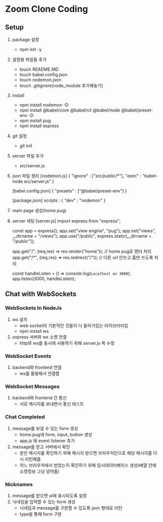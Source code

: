 # Zoom Clone Coding

## Setup
1) package 설정
	- npm init -y
2) 설정용 파일들 추가
	- touch README.MD
	- touch babel.config.json
	- touch nodemon.json
	- touch .gitignore(node_module 추가해놓기)
3) install
	- npm install nodemon -D
	- npm install @babel/core @babel/cli @babel/node @babel/preset-env -D	
	- npm install pug
	- npm install express
4) git 설정
	- git init
5) server 파일 추가
	- src/server.js
6) json 파일 정리
	[nodemon.js]
	{
		"ignore" : ["src/public/*"],
		"exec" : "babel-node src/server.js"
	}
	
	[babel.config.json]
	{
		"presets" : ["@babel/preset-env"]
	}
	
	[package.json]
	scripts : {
		"dev" : "nodemon"
	}
7) main page 생성(home.pug)
8) server 세팅
	[server.js]
	import express from "express";

	const app = express();
	app.set("view engine", "pug");
	app.set("views", __dirname + "/views");
	app.use("/public", express.static(__dirname + "/public"));

	app.get("/", (req,res) => res.render("home"));	// home pug로 렌더 처리
	app.get("/*", (req,res) => res.redirect("/"));	// 다른 url 안쓰고 홈만 쓰도록 처리

	const handleListen = () => console.log(`Localhost on 3000`);
	app.listen(3000, handleListen);
	
## Chat with WebSockets
### WebSockets In NodeJs
1) ws 설치
	- web socket의 기본적인 것들이 다 들어가있는 라이브러리임
	- npm install ws
2) express 서버와 ws 소켓 연결
	- http와 ws를 동시에 사용하기 위해 server.js 쪽 수정 
### WebSocket Events
1) backend와 frontend 연결
	- ws를 활용해서 연결함
### WebSocket Messages
1) backend와 frontend 간 통신
	- 서로 메시지를 보내면서 통신 테스트
### Chat Completed
1) message를 보낼 수 있는 form 생성
	- home.pug에 form, input, button 생성
	- app.js 에 event listener 추가
2) message를 받고 서버에서 확인
	- 받은 메시지를 확인하기 위해 메시지 받으면 브라우저단으로 해당 메시지를 다시 리턴해줌
	- 어느 브라우저에서 받았는지 확인하기 위해 임시데이터베이스 생성(배열 안에 소켓정보 그냥 넣어줌)
### Nicknames
1) message를 받으면 ul에 표시되도록 설정
2) 닉네임을 입력할 수 있는 form 생성
	- 닉네임과 message를 구분할 수 있도록 json 형태로 리턴
	- type을 통해 form 구분